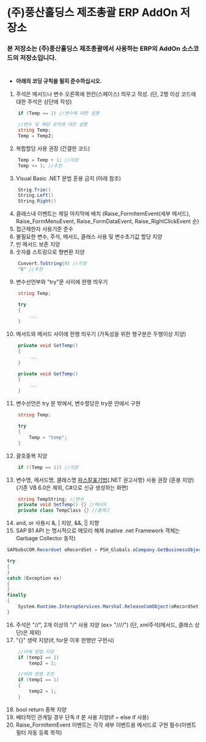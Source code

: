 ﻿# (주)풍산홀딩스 제조총괄 ERP AddOn 저장소

### 본 저장소는 (주)풍산홀딩스 제조총괄에서 사용하는 ERP의 AddOn 소스코드의 저장소입니다.
#

- __아래의 코딩 규칙을 필히 준수하십시오.__

1. 주석은 메서드나 변수 오른쪽에 한칸(스페이스) 띄우고 작성. (단, 2행 이상 코드에 대한 주석은 상단에 작성)
```C#
    if (Temp == 1) //변수에 대한 설명

    //변수 및 해당 로직에 대한 설명
    string Temp;
    Temp = Temp2;
```

2. 복합할당 사용 권장 (간결한 코드)
```C#
    Temp = Temp + 1; //지양
    Temp += 1; //추천
```
3. Visual Basic .NET 문법 혼용 금지 (아래 참조)
```C#
    Strig.Trim()
    String.Left()
    String.Right()
```
4. 클래스내 이벤트는 제일 마지막에 배치 (Raise_FormItemEvent(세부 메서드), Raise_FormMenuEvent, Raise_FormDataEvent, Raise_RightClickEvent 순)
5. 접근제한자 사용기준 준수
6. 불필요한 변수, 주석, 메서드, 클래스 사용 및 변수초기값 할당 지양
7. 빈 메서드 보존 지양
8. 숫자를 스트링으로 형변환 지양
```C#
    Convert.ToString(0) //지양
    "0" //추천
```
9. 변수선언부와 "try"문 사이에 한행 띄우기
```C#
    string Temp;

    try
    {
        ...
    }
```
10. 메서드와 메서드 사이에 한행 띄우기 (가독성을 위한 행구분은 두행이상 지양)
```C#
    private void SetTemp()
    {
        ...
    }

    private void GetTemp()
    {
        ...
    }
```
11. 변수선언은 try 문 밖에서, 변수할당은 try문 안에서 구현
```C#
    string Temp;

    try
    {
        Temp = "temp";
    }

```
12. 괄호중복 지양
```C#
    if ((Temp == 1)) //지양
```
13. 변수명, 메서드명, 클래스명 [파스칼표기법](https://docs.microsoft.com/ko-kr/dotnet/csharp/fundamentals/coding-style/coding-conventions)(.NET 권고사항) 사용 권장 (혼용 지양) (기존 VB 6.0은 제외, C#으로 신규 생성하는 화면)
```C#
    string TempString; //변수
    private void SetTemp() {} //메서드
    private class TempClass {} //클래스
```
14. and, or 사용시 &, | 지양, &&, || 지향
15. SAP B1 API 는 명시적으로 메모리 해제 (native .net Framework 객체는 Garbage Collector 동작)
```C#
SAPbobsCOM.Recordset oRecordSet = PSH_Globals.oCompany.GetBusinessObject(SAPbobsCOM.BoObjectTypes.BoRecordset);

try
{
}
catch (Exception ex)
{    
}
finally
{
    System.Runtime.InteropServices.Marshal.ReleaseComObject(oRecordSet);
}

```
16. 주석은 "//", 2개 이상의 "/" 사용 지양 (ex> "////") (단, xml주석(메서드, 클래스 상단)은 제외)
17. "{}" 생략 지양(if, for문 이후 한행만 구현시)
```C#
    //아래 방법 지양
    if (temp1 == 1)
        temp2 = 1;

    //아래 방법 추천
    if (temp1 == 1)
    {
        temp2 = 1;
    }
```
18. bool return 중복 지양
19. 배타적인 관계일 경우 단독 if 문 사용 지양(if ~ else if 사용)
20. Raise_FormItemEvent 이벤트는 각각 세부 이벤트용 메서드로 구현 필수(이벤트 필터 자동 등록 목적)


